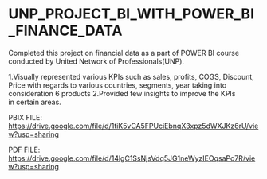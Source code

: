 # UNP_PROJECT_BI_WITH_POWER_BI_FINANCE_DATA
Completed this project on financial data as a part of POWER BI course conducted by United Network of Professionals(UNP).

1.Visually represented various KPIs such as sales, profits, COGS, Discount, Price with regards to various countries, segments, year taking into consideration 6 products
2.Provided few insights to improve the KPIs in certain areas.

PBIX FILE: https://drive.google.com/file/d/1tiK5vCA5FPUciEbnqX3xpz5dWXJKz6rU/view?usp=sharing

PDF FILE:  https://drive.google.com/file/d/14lgC1SsNjsVdq5JG1neWyzIEOqsaPo7R/view?usp=sharing
